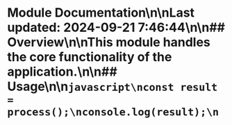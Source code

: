# Module Documentation\n\nLast updated: 2024-09-21 7:46:44\n\n## Overview\n\nThis module handles the core functionality of the application.\n\n## Usage\n\n```javascript\nconst result = process();\nconsole.log(result);\n```
